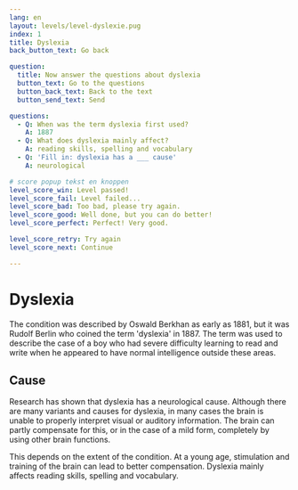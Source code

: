 ```yaml
---
lang: en
layout: levels/level-dyslexie.pug
index: 1
title: Dyslexia
back_button_text: Go back

question:
  title: Now answer the questions about dyslexia 
  button_text: Go to the questions
  button_back_text: Back to the text
  button_send_text: Send

questions:
  - Q: When was the term dyslexia first used? 
    A: 1887
  - Q: What does dyslexia mainly affect? 
    A: reading skills, spelling and vocabulary 
  - Q: 'Fill in: dyslexia has a ___ cause'
    A: neurological

# score popup tekst en knoppen
level_score_win: Level passed!
level_score_fail: Level failed...
level_score_bad: Too bad, please try again.
level_score_good: Well done, but you can do better!
level_score_perfect: Perfect! Very good.

level_score_retry: Try again
level_score_next: Continue

---
```


# Dyslexia

The condition was described by Oswald Berkhan as early as 1881, but it was Rudolf Berlin who coined the term 'dyslexia' in 1887. The term was used to describe the case of a boy who had severe difficulty learning to read and write when he appeared to have normal intelligence outside these areas. 

## Cause

Research has shown that dyslexia has a neurological cause. Although there are many variants and causes for dyslexia, in many cases the brain is unable to properly interpret visual or auditory information. The brain can partly compensate for this, or in the case of a mild form, completely by using other brain functions.

This depends on the extent of the condition. At a young age, stimulation and training of the brain can lead to better compensation. Dyslexia mainly affects reading skills, spelling and vocabulary. 